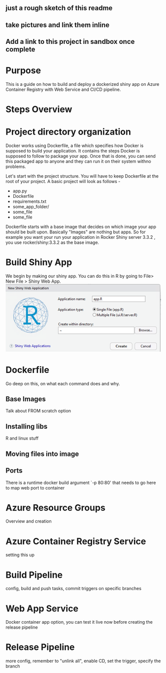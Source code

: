 ## just a rough sketch of this readme
## take pictures and link them inline
## Add a link to this project in sandbox once complete

# Purpose
This is a guide on how to build and deploy a dockerized shiny app on Azure Container Registry with Web Service and CI/CD pipeline.

# Steps Overview

# Project directory organization
Docker works using Dockerfile, a file which specifies how Docker is supposed to build your application. 
It contains the steps Docker is supposed to follow to package your app. Once that is done, you can send
 this packaged app to anyone and they can run it on their system withno problems.

Let's start with the project structure. You will have to keep Dockerfile at the root of your project. A basic project will look as follows -

- app.py
- Dockerfile
- requirements.txt
- some_app_folder/
-   some_file
-   some_file

Dockerfile starts with a base image that decides on which image your app should be built upon. Basically "Images" are nothing but apps.
So for example you want your run your application in Rocker Shiny server 3.3.2 , you use rocker/shiny:3.3.2 as the base image.

# Build Shiny App
We begin by making our shiny app. You can do this in R by going to File> New File > Shiny Web App.
![ScreenShot1](shiny-app-screenshot.PNG)

# Dockerfile
Go deep on this, on what each command does and why.


## Base Images
Talk about FROM scratch option

## Installing libs
R and linux stuff

## Moving files into image

## Ports
There is a runtime docker build argument `-p 80:80' that needs to go here to map web port to container

# Azure Resource Groups
Overview and creation

# Azure Container Registry Service
setting this up

# Build Pipeline
config, build and push tasks, commit triggers on specific branches

# Web App Service
Docker container app option, you can test it live now before creating the release pipeline

# Release Pipeline
more config, remember to "unlink all", enable CD, set the trigger, specify the branch
